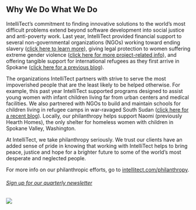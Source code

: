 

## Why We Do What We Do



IntelliTect’s commitment to finding innovative solutions to the world’s most difficult problems extend beyond software development into social justice and anti-poverty work. Last year, IntelliTect provided financial support to several non-governmental organizations (NGOs) working toward ending slavery ([click here to learn more](https://www.ijm.org/slavery)), giving legal protection to women suffering extreme gender violence ([click here for more project-related info](https://www.ijm.org/partner-offices/uganda/)), and offering tangible support for international refugees as they first arrive in Spokane ([click here for a previous blog](https://intellitect.com/world-relief-spokane-welcomes-refugees/)).

The organizations IntelliTect partners with strive to serve the most impoverished people that are the least likely to be helped otherwise. For example, this past year IntelliTect supported programs designed to assist young women with infant children living far from urban centers and medical facilities. We also partnered with NGOs to build and maintain schools for children living in refugee camps in war-ravaged South Sudan ([click here for a recent blog](https://intellitect.com/sawlachildren/)). Locally, our philanthropy helps support Naomi (previously Hearth Homes), the only shelter for homeless women with children in Spokane Valley, Washington.

At IntelliTect, we take philanthropy seriously. We trust our clients have an added sense of pride in knowing that working with IntelliTect helps to bring peace, justice and hope for a brighter future to some of the world’s most desperate and neglected people.

For more info on our philanthropic efforts, go to [intellitect.com/philanthropy](/philanthropy/).

###### [Sign up for our quarterly newsletter](https://bit.ly/2Nhro9T)

[![](https://intellitect.com/wp-content/uploads/2017/07/Click-here-to-sign-up-1-300x69.jpg)](https://bit.ly/2Nhro9T "2019 Philanthropy Update")
